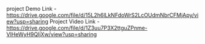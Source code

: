 project Demo Link - https://drive.google.com/file/d/15L2h6lLkNFdoWrS2LcOUdmNbrCFMjApy/view?usp=sharing
Project Video Link - https://drive.google.com/file/d/1Z3uu7P3X2ttguZPnme-VlHeWyH9QIjXw/view?usp=sharing
